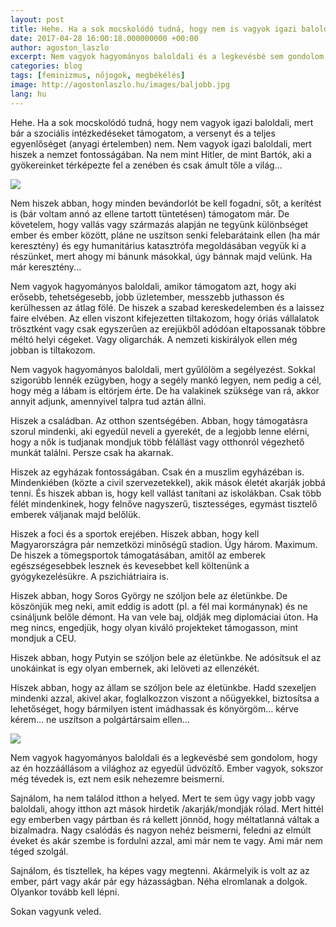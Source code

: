 ```yaml
---
layout: post
title: Hehe. Ha a sok mocskolódó tudná, hogy nem is vagyok igazi baloldali...
date: 2017-04-28 16:00:18.000000000 +00:00
author: agoston_laszlo
excerpt: Nem vagyok hagyományos baloldali és a legkevésbé sem gondolom, hogy az én hozzáállásom a világhoz az egyedül üdvözítő. Ember vagyok, sokszor még tévedek is, ezt nem esik nehezemre beismerni. 
categories: blog
tags: [feminizmus, nőjogok, megbékélés]
image: http://agostonlaszlo.hu/images/baljobb.jpg
lang: hu
---
```

Hehe. Ha a sok mocskolódó tudná, hogy nem vagyok igazi baloldali, mert bár a szociális intézkedéseket támogatom, a versenyt és a teljes egyenlőséget (anyagi értelemben) nem. Nem vagyok igazi baloldali, mert hiszek a nemzet fontosságában. Na nem mint Hitler, de mint Bartók, aki a gyökereinket térképezte fel a zenében és csak ámult tőle a világ...

![](http://agostonlaszlo.hu/images/baljobb.jpg)

Nem hiszek abban, hogy minden bevándorlót be kell fogadni, sőt, a kerítést is (bár voltam annó az ellene tartott tüntetésen) támogatom már. De követelem, hogy vallás vagy származás alapján ne tegyünk különbséget ember és ember között, pláne ne uszítson senki felebarátaink ellen (ha már keresztény) és egy humanitárius katasztrófa megoldásában vegyük ki a részünket, mert ahogy mi bánunk másokkal, úgy bánnak majd velünk. Ha már keresztény...

Nem vagyok hagyományos baloldali, amikor támogatom azt, hogy aki erősebb, tehetségesebb, jobb üzletember, messzebb juthasson és kerülhessen az átlag fölé. De hiszek a szabad kereskedelemben és a laissez faire elvében. Az ellen viszont kifejezetten tiltakozom, hogy óriás vállalatok trösztként vagy csak egyszerűen az erejükből adódóan eltapossanak többre méltó helyi cégeket. Vagy oligarchák. A nemzeti kiskirályok ellen még jobban is tiltakozom. 

Nem vagyok hagyományos baloldali, mert gyűlölöm a segélyezést. Sokkal szigorúbb lennék ezügyben, hogy a segély mankó legyen, nem pedig a cél, hogy még a lábam is eltörjem érte. De ha valakinek szüksége van rá, akkor annyit adjunk, amennyivel talpra tud aztán állni. 

Hiszek a családban. Az otthon szentségében. Abban, hogy támogatásra szorul mindenki, aki egyedül neveli a gyerekét, de a legjobb lenne elérni, hogy a nők is tudjanak mondjuk több félállást vagy otthonról végezhető munkát találni. Persze csak ha akarnak.

Hiszek az egyházak fontosságában. Csak én a muszlim egyházéban is. Mindenkiében (közte a civil szervezetekkel), akik mások életét akarják jobbá tenni. És hiszek abban is, hogy kell vallást tanítani az iskolákban. Csak több félét mindenkinek, hogy felnőve nagyszerű, tisztességes, egymást tisztelő emberek váljanak majd belőlük. 

Hiszek a foci és a sportok erejében. Hiszek abban, hogy kell Magyarországra pár nemzetközi minőségű stadion. Úgy három. Maximum. De hiszek a tömegsportok támogatásában, amitől az emberek egészségesebbek lesznek és kevesebbet kell költenünk a gyógykezelésükre. A pszichiátriaira is.

Hiszek abban, hogy Soros György ne szóljon bele az életünkbe. De köszönjük meg neki, amit eddig is adott (pl. a fél mai kormánynak) és ne csináljunk belőle démont. Ha van vele baj, oldják meg diplomáciai úton. Ha meg nincs, engedjük, hogy olyan kiváló projekteket támogasson, mint mondjuk a CEU.

Hiszek abban, hogy Putyin se szóljon bele az életünkbe. Ne adósítsuk el az unokáinkat is egy olyan embernek, aki lelöveti az ellenzékét. 

Hiszek abban, hogy az állam se szóljon bele az életünkbe. Hadd szexeljen mindenki azzal, akivel akar, foglalkozzon viszont a nőügyekkel, biztosítsa a lehetőséget, hogy bármilyen istent imádhassak és könyörgöm... kérve kérem... ne uszítson a polgártársaim ellen...

![](http://agostonlaszlo.hu/images/jobbal.jpg)

Nem vagyok hagyományos baloldali és a legkevésbé sem gondolom, hogy az én hozzáállásom a világhoz az egyedül üdvözítő. Ember vagyok, sokszor még tévedek is, ezt nem esik nehezemre beismerni. 

Sajnálom, ha nem találod itthon a helyed. Mert te sem úgy vagy jobb vagy baloldali, ahogy itthon azt mások hirdetik /akarják/mondják rólad. Mert hittél egy emberben vagy pártban és rá kellett jönnöd, hogy méltatlanná váltak a bizalmadra. Nagy csalódás és nagyon nehéz beismerni, feledni az elmúlt éveket és akár szembe is fordulni azzal, ami már nem te vagy. Ami már nem téged szolgál. 

Sajnálom, és tisztellek, ha képes vagy megtenni. Akármelyik is volt az az ember, párt vagy akár pár egy házasságban. Néha elromlanak a dolgok. Olyankor tovább kell lépni. 

Sokan vagyunk veled.
